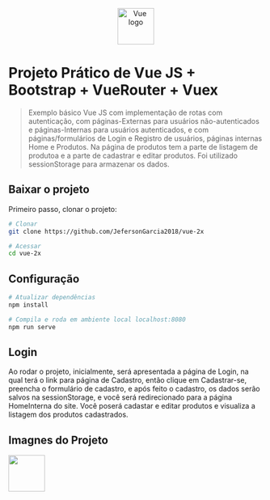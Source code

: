 <p align="center"><img src="https://br.vuejs.org/images/logo.svg" alt="Vue logo" width="72" height="72"></p>


# Projeto Prático de Vue JS + Bootstrap + VueRouter + Vuex

> Exemplo básico Vue JS com implementação de rotas com autenticação, com páginas-Externas para usuários não-autenticados e páginas-Internas para usuários autenticados, e com páginas/formulários de Login e Registro de usuários, páginas internas Home e Produtos. Na página de produtos tem a parte de listagem de produtoa e a parte de cadastrar e editar produtos. Foi utilizado sessionStorage para armazenar os dados.

## Baixar o projeto
Primeiro passo, clonar o projeto:
``` bash
# Clonar
git clone https://github.com/JefersonGarcia2018/vue-2x

# Acessar
cd vue-2x
```

## Configuração
``` bash
# Atualizar dependências
npm install

# Compila e roda em ambiente local localhost:8080
npm run serve
```
## Login
Ao rodar o projeto, inicialmente, será apresentada a página de Login, na qual terá o link para página de Cadastro, então clique em Cadastrar-se, preencha o formulário de cadastro, e após feito o cadastro, os dados serão salvos na sessionStorage, e você será redirecionado para a página HomeInterna do site. Você poserá cadastar e editar produtos e visualiza a listagem dos produtos cadastrados.

## Imagnes do Projeto
<div>
	<img src="@/assets/login01.png" alt="" width="72" height="72">
</div>